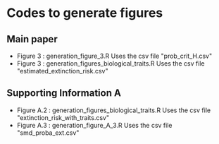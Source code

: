 # Codes to generate figures

## Main paper

- Figure 3 : generation_figure_3.R 
Uses the csv file "prob_crit_H.csv"
- Figure 3 : generation_figures_biological_traits.R
Uses the csv file "estimated_extinction_risk.csv"

## Supporting Information A

- Figure A.2 : generation_figures_biological_traits.R
Uses the csv file "extinction_risk_with_traits.csv"
- Figure A.3 : generation_figure_A_3.R
Uses the csv file "smd_proba_ext.csv"

